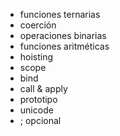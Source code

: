 - funciones ternarias
- coerción
- operaciones binarias
- funciones aritméticas
- hoisting
- scope
- bind
- call & apply
- prototipo
- unicode
- ; opcional